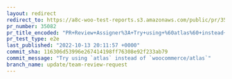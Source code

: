 ```yaml
---
layout: redirect
redirect_to: https://a8c-woo-test-reports.s3.amazonaws.com/public/pr/35082/e2e/index.html
pr_number: 35082
pr_title_encoded: "PR+Review+Assigner%3A+Try+using+%60atlas%60+instead+of+%60woocommerce%2Fatlas%60"
pr_test_type: e2e
last_published: "2022-10-13 20:11:57 +0000"
commit_sha: 116306d53996e267414198ff76308e92f233ab79
commit_message: "Try using `atlas` instead of `woocommerce/atlas`"
branch_name: update/team-review-request
---
```

